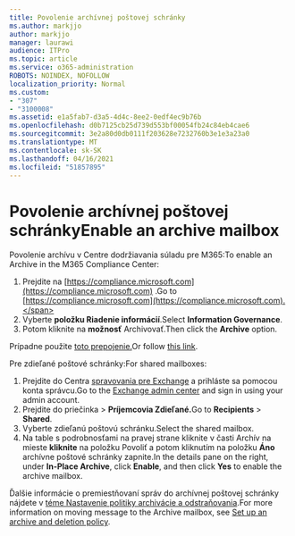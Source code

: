 ```yaml
---
title: Povolenie archívnej poštovej schránky
ms.author: markjjo
author: markjjo
manager: laurawi
audience: ITPro
ms.topic: article
ms.service: o365-administration
ROBOTS: NOINDEX, NOFOLLOW
localization_priority: Normal
ms.custom:
- "307"
- "3100008"
ms.assetid: e1a5fab7-d3a5-4d4c-8ee2-0edf4ec9b76b
ms.openlocfilehash: d0b7125cb25d739d553bf00054fb24c84eb4cae6
ms.sourcegitcommit: 3e2a80d0db0111f203628e7232760b3e1e3a23a0
ms.translationtype: MT
ms.contentlocale: sk-SK
ms.lasthandoff: 04/16/2021
ms.locfileid: "51857895"
---
```

# <a name="enable-an-archive-mailbox"></a><span data-ttu-id="7ccc6-102">Povolenie archívnej poštovej schránky</span><span class="sxs-lookup"><span data-stu-id="7ccc6-102">Enable an archive mailbox</span></span>

<span data-ttu-id="7ccc6-103">Povolenie archívu v Centre dodržiavania súladu pre M365:</span><span class="sxs-lookup"><span data-stu-id="7ccc6-103">To enable an Archive in the M365 Compliance Center:</span></span>

1. <span data-ttu-id="7ccc6-104">Prejdite na [https://compliance.microsoft.com](https://compliance.microsoft.com) .</span><span class="sxs-lookup"><span data-stu-id="7ccc6-104">Go to [https://compliance.microsoft.com](https://compliance.microsoft.com).</span></span>
2. <span data-ttu-id="7ccc6-105">Vyberte **položku Riadenie informácií**.</span><span class="sxs-lookup"><span data-stu-id="7ccc6-105">Select **Information Governance**.</span></span>
3. <span data-ttu-id="7ccc6-106">Potom kliknite na **možnosť** Archivovať.</span><span class="sxs-lookup"><span data-stu-id="7ccc6-106">Then click the **Archive** option.</span></span>

<span data-ttu-id="7ccc6-107">Prípadne použite [toto prepojenie.](https://sip.compliance.microsoft.com/informationgovernance?viewid=archive)</span><span class="sxs-lookup"><span data-stu-id="7ccc6-107">Or follow [this link](https://sip.compliance.microsoft.com/informationgovernance?viewid=archive).</span></span>  

<span data-ttu-id="7ccc6-108">Pre zdieľané poštové schránky:</span><span class="sxs-lookup"><span data-stu-id="7ccc6-108">For shared mailboxes:</span></span>

1. <span data-ttu-id="7ccc6-109">Prejdite do Centra [spravovania pre Exchange](https://outlook.office365.com/ecp) a prihláste sa pomocou konta správcu.</span><span class="sxs-lookup"><span data-stu-id="7ccc6-109">Go to the [Exchange admin center](https://outlook.office365.com/ecp) and sign in using your admin account.</span></span>
2. <span data-ttu-id="7ccc6-110">Prejdite do priečinka  >  **Príjemcovia Zdieľané.**</span><span class="sxs-lookup"><span data-stu-id="7ccc6-110">Go to **Recipients** > **Shared**.</span></span>
3. <span data-ttu-id="7ccc6-111">Vyberte zdieľanú poštovú schránku.</span><span class="sxs-lookup"><span data-stu-id="7ccc6-111">Select the shared mailbox.</span></span>
4. <span data-ttu-id="7ccc6-112">Na table s podrobnosťami na pravej strane kliknite v časti Archív na mieste **kliknite** na položku Povoliť a potom kliknutím na položku **Áno** archívne poštové schránky zapnite.</span><span class="sxs-lookup"><span data-stu-id="7ccc6-112">In the details pane on the right, under **In-Place Archive**, click **Enable**, and then click **Yes** to enable the archive mailbox.</span></span>

<span data-ttu-id="7ccc6-113">Ďalšie informácie o premiestňovaní správ do archívnej poštovej schránky nájdete v [téme Nastavenie politiky archivácie a odstraňovania](https://docs.microsoft.com//office365/securitycompliance/set-up-an-archive-and-deletion-policy-for-mailboxes).</span><span class="sxs-lookup"><span data-stu-id="7ccc6-113">For more information on moving message to the Archive mailbox, see [Set up an archive and deletion policy](https://docs.microsoft.com//office365/securitycompliance/set-up-an-archive-and-deletion-policy-for-mailboxes).</span></span>
